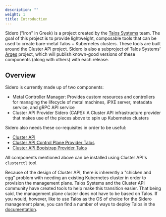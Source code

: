 ```yaml
---
description: ""
weight: 1
title: Introduction
---
```


Sidero ("Iron" in Greek) is a project created by the [Talos Systems](https://www.talos-systems.com/) team.
The goal of this project is to provide lightweight, composable tools that can be used to create bare-metal Talos + Kubernetes clusters.
These tools are built around the Cluster API project.
Sidero is also a subproject of Talos Systems' [Arges](https://github.com/talos-systems/arges) project, which will publish known-good versions of these components (along with others) with each release.

## Overview

Sidero is currently made up of two components:

- Metal Controller Manager: Provides custom resources and controllers for managing the lifecycle of metal machines, iPXE server, metadata service, and gRPC API service
- Cluster API Provider Sidero (CAPS): A Cluster API infrastructure provider that makes use of the pieces above to spin up Kubernetes clusters

Sidero also needs these co-requisites in order to be useful:

- [Cluster API](https://github.com/kubernetes-sigs/cluster-api)
- [Cluster API Control Plane Provider Talos](https://github.com/talos-systems/cluster-api-control-plane-provider-talos)
- [Cluster API Bootstrap Provider Talos](https://github.com/talos-systems/cluster-api-bootstrap-provider-talos)

All components mentioned above can be installed using Cluster API's `clusterctl` tool.

Because of the design of Cluster API, there is inherently a "chicken and egg" problem with needing an existing Kubernetes cluster in order to provision the management plane.
Talos Systems and the Cluster API community have created tools to help make this transition easier.
That being said, the management plane cluster does not have to be based on Talos.
If you would, however, like to use Talos as the OS of choice for the Sidero management plane, you can find a number of ways to deploy Talos in the [documentation](https://www.talos.dev).
